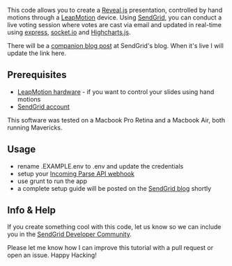 This code allows you to create a [Reveal.js](http://lab.hakim.se/reveal-js) presentation, controlled by hand motions through a [LeapMotion](https://www.leapmotion.com) device. Using [SendGrid](http://www.sendgrid.com), you can conduct a live voting session where votes are cast via email and updated in real-time using [express](http://expressjs.com/), [socket.io](http://socket.io) and [Highcharts.js](http://www.highcharts.com).

There will be a [companion blog post](http://sendgrid.com/blog) at SendGrid's blog. When it's live I will update the link here.

## Prerequisites ##

* [LeapMotion hardware](https://www.leapmotion.com) - if you want to control your slides using hand motions
* [SendGrid account](http://www.sendgrid.com)

This software was tested on a Macbook Pro Retina and a Macbook Air, both running Mavericks.

## Usage ##

* rename .EXAMPLE.env to .env and update the credentials
* setup your [Incoming Parse API webhook](http://sendgrid.com/docs/API_Reference/Webhooks/parse.html)
* use grunt to run the app
* a complete setup guide will be posted on the [SendGrid blog](http://sendgrid.com/blog) shortly

## Info & Help ##

If you create something cool with this code, let us know so we can include you in the [SendGrid Developer Community](http://sendgrid.com/developers/developers).

Please let me know how I can improve this tutorial with a pull request or open an issue. Happy Hacking!